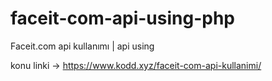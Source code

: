 # faceit-com-api-using-php
Faceit.com api kullanımı | api using

konu linki -> https://www.kodd.xyz/faceit-com-api-kullanimi/
